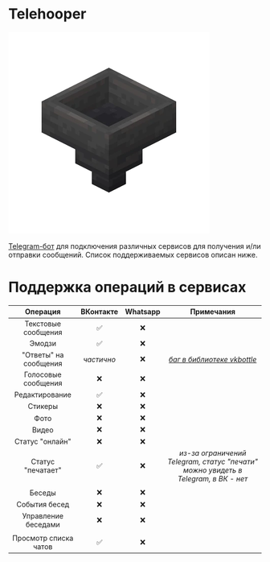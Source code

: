 # Telehooper

![Telehooper Logo](https://github.com/Zensonaton/Telehooper/blob/49576ac54c9fdb9b59c623bd1db27eed1931a191/logo.png)

[Telegram-бот](t.me/telehooper_bot) для подключения различных сервисов для получения и/ли отправки сообщений. Список поддерживаемых сервисов описан ниже.

# Поддержка операций в сервисах

|        Операция       |  ВКонтакте | Whatsapp |                                   Примечания                                   |
|:---------------------:|:----------:|:--------:|:------------------------------------------------------------------------------:|
|  Текстовые сообщения  |      ✅     |     ❌    |                                                                                |
|         Эмодзи        |      ✅     |     ❌    |                                                                                |
| "Ответы" на сообщения | _частично_ |     ❌    | _[баг в библиотеке vkbottle](https://github.com/vkbottle/vkbottle/issues/516)_ |
|  Голосовые сообщения  |      ❌     |     ❌    |                                                                                |
|     Редактирование    |      ✅     |     ❌    |                                                                                |
|        Стикеры        |      ❌     |     ❌    |                                                                                |
|          Фото         |      ❌     |     ❌    |                                                                                |
|         Видео         |      ❌     |     ❌    |                                                                                |
|    Статус "онлайн"    |      ❌     |     ❌    |                                                                                |
|   Статус "печатает"   |      ✅     |     ❌    | _из-за ограничений Telegram, статус "печати" можно увидеть в Telegram, в ВК - нет_ |
| |
|         Беседы        |      ❌     |     ❌    |                                                                                |
|     События  бесед    |      ❌     |     ❌    |                                                                                |
|  Управление беседами  |      ❌     |     ❌    |                                                                                |
| |
| Просмотр списка чатов |      ✅     |     ❌    |                                                                                |
